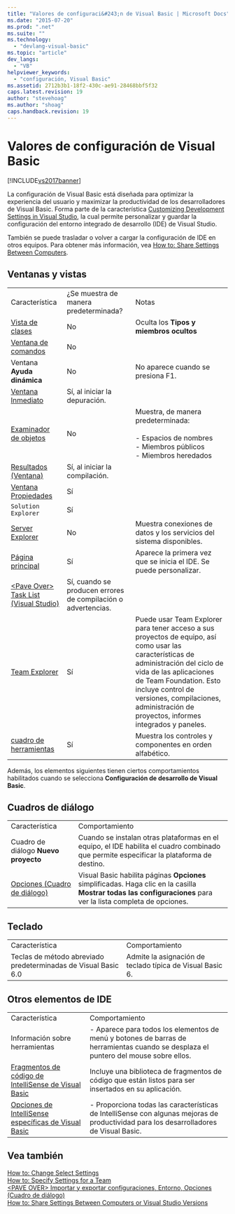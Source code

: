 ```yaml
---
title: "Valores de configuraci&#243;n de Visual Basic | Microsoft Docs"
ms.date: "2015-07-20"
ms.prod: ".net"
ms.suite: ""
ms.technology: 
  - "devlang-visual-basic"
ms.topic: "article"
dev_langs: 
  - "VB"
helpviewer_keywords: 
  - "configuración, Visual Basic"
ms.assetid: 2712b3b1-18f2-430c-ae91-28468bbf5f32
caps.latest.revision: 19
author: "stevehoag"
ms.author: "shoag"
caps.handback.revision: 19
---
```

# Valores de configuraci&#243;n de Visual Basic
[!INCLUDE[vs2017banner](../../../visual-basic/developing-apps/includes/vs2017banner.md)]

La configuración de Visual Basic está diseñada para optimizar la experiencia del usuario y maximizar la productividad de los desarrolladores de Visual Basic.  Forma parte de la característica [Customizing Development Settings in Visual Studio](http://msdn.microsoft.com/es-es/22c4debb-4e31-47a8-8f19-16f328d7dcd3), la cual permite personalizar y guardar la configuración del entorno integrado de desarrollo \(IDE\) de Visual Studio.  
  
 También se puede trasladar o volver a cargar la configuración de IDE en otros equipos.  Para obtener más información, vea [How to: Share Settings Between Computers](http://msdn.microsoft.com/es-es/1131fb10-35c1-42da-9cd8-91aa3235b882).  
  
## Ventanas y vistas  
  
||||  
|-|-|-|  
|Característica|¿Se muestra de manera predeterminada?|Notas|  
|[Vista de clases](/visual-studio/ide/viewing-the-structure-of-code)|No|Oculta los **Tipos y miembros ocultos**|  
|[Ventana de comandos](/visual-studio/ide/reference/command-window)|No||  
|Ventana **Ayuda dinámica**|No|No aparece cuando se presiona F1.|  
|[Ventana Inmediato](/visual-studio/ide/reference/immediate-window)|Sí, al iniciar la depuración.||  
|[Examinador de objetos](/visual-studio/ide/viewing-the-structure-of-code)|No|Muestra, de manera predeterminada:<br /><br /> -   Espacios de nombres<br />-   Miembros públicos<br />-   Miembros heredados|  
|[Resultados \(Ventana\)](/visual-studio/ide/reference/output-window)|Sí, al iniciar la compilación.||  
|[Ventana Propiedades](/visual-studio/ide/reference/properties-window)|Sí||  
|`Solution Explorer`|Sí||  
|[Server Explorer](../Topic/Server%20Explorer.md)|No|Muestra conexiones de datos y los servicios del sistema disponibles.|  
|[Página principal](/visual-studio/ide/customizing-the-start-page-for-visual-studio)|Sí|Aparece la primera vez que se inicia el IDE.  Se puede personalizar.|  
|[\<Pave Over\> Task List \(Visual Studio\)](http://msdn.microsoft.com/es-es/ce97c0e2-5011-499a-b60a-dc5b9cc22654)|Sí, cuando se producen errores de compilación o advertencias.||  
|[Team Explorer](../Topic/Connect%20to%20team%20projects%20in%20Team%20Foundation%20Server.md)|Sí|Puede usar Team Explorer para tener acceso a sus proyectos de equipo, así como usar las características de administración del ciclo de vida de las aplicaciones de Team Foundation.  Esto incluye control de versiones, compilaciones, administración de proyectos, informes integrados y paneles.|  
|[cuadro de herramientas](/visual-studio/ide/reference/toolbox)|Sí|Muestra los controles y componentes en orden alfabético.|  
  
 Además, los elementos siguientes tienen ciertos comportamientos habilitados cuando se selecciona **Configuración de desarrollo de Visual Basic**.  
  
## Cuadros de diálogo  
  
|||  
|-|-|  
|Característica|Comportamiento|  
|Cuadro de diálogo **Nuevo proyecto**|Cuando se instalan otras plataformas en el equipo, el IDE habilita el cuadro combinado que permite especificar la plataforma de destino.|  
|[Opciones \(Cuadro de diálogo\)](/visual-studio/ide/reference/options-dialog-box-visual-studio)|Visual Basic habilita páginas **Opciones** simplificadas.  Haga clic en la casilla **Mostrar todas las configuraciones** para ver la lista completa de opciones.|  
  
## Teclado  
  
|||  
|-|-|  
|Característica|Comportamiento|  
|Teclas de método abreviado predeterminadas de Visual Basic 6.0|Admite la asignación de teclado típica de Visual Basic 6.|  
  
## Otros elementos de IDE  
  
|||  
|-|-|  
|Característica|Comportamiento|  
|Información sobre herramientas|-   Aparece para todos los elementos de menú y botones de barras de herramientas cuando se desplaza el puntero del mouse sobre ellos.|  
|[Fragmentos de código de IntelliSense de Visual Basic](../../../visual-basic/developing-apps/using-ide/intellisense-code-snippets.md)|Incluye una biblioteca de fragmentos de código que están listos para ser insertados en su aplicación.|  
|[Opciones de IntelliSense específicas de Visual Basic](/visual-studio/ide/visual-basic-specific-intellisense)|-   Proporciona todas las características de IntelliSense con algunas mejoras de productividad para los desarrolladores de Visual Basic.|  
  
## Vea también  
 [How to: Change Select Settings](http://msdn.microsoft.com/es-es/ec70b520-a3e3-43c9-929b-bdc732cd2147)   
 [How to: Specify Settings for a Team](http://msdn.microsoft.com/es-es/89eeee3d-dd5e-4815-a45b-c48add63a8aa)   
 [\<PAVE OVER\> Importar y exportar configuraciones, Entorno, Opciones \(Cuadro de diálogo\)](http://msdn.microsoft.com/es-es/536fb39a-83a4-4b5b-afd6-8e6c42f980fe)   
 [How to: Share Settings Between Computers or Visual Studio Versions](http://msdn.microsoft.com/es-es/1131fb10-35c1-42da-9cd8-91aa3235b882)